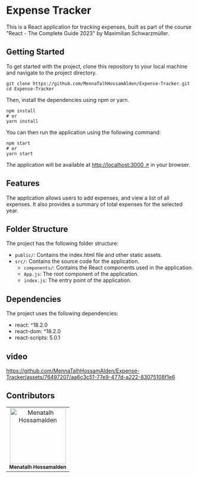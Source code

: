 # Expense Tracker

This is a React application for tracking expenses, built as part of the course "React - The Complete Guide 2023" by Maximilian Schwarzmüller. 

## Getting Started

To get started with the project, clone this repository to your local machine and navigate to the project directory.

```
git clone https://github.com/MennaTalhHossamAlden/Expense-Tracker.git
cd Expense-Tracker
```

Then, install the dependencies using npm or yarn.

```
npm install
# or
yarn install
```

You can then run the application using the following command:

```
npm start
# or
yarn start
```

The application will be available at [http://localhost:3000 ↗](http://localhost:3000) in your browser.

## Features

The application allows users to add expenses, and view a list of all expenses. It also provides a summary of total expenses for the selected year.

## Folder Structure

The project has the following folder structure:

- `public/`: Contains the index.html file and other static assets.
- `src/`: Contains the source code for the application.
  - `components/`: Contains the React components used in the application.
  - `App.js`: The root component of the application.
  - `index.js`: The entry point of the application.

## Dependencies

The project uses the following dependencies:

- react: ^18.2.0
- react-dom: ^18.2.0
- react-scripts: 5.0.1

## video <a name = "vedio"></a>





https://github.com/MennaTalhHossamAlden/Expense-Tracker/assets/76497207/aa6c3c51-77e9-477d-a222-83075108f1e6



## Contributors <a name = "Contributors"></a>

<table>
  <tr>
    <td align="center">
    <a href="https://github.com/MennaTalhHossamAlden" target="_black">
    <img src="https://avatars.githubusercontent.com/u/76497207?v=4" width="150px;" alt="Menatalh Hossamalden"/>
    <br />
    <sub><b>Menatalh Hossamalden</b></sub></a>
    
  </tr>
 </table>
